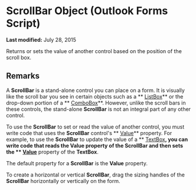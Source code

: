 
# ScrollBar Object (Outlook Forms Script)

 **Last modified:** July 28, 2015

Returns or sets the value of another control based on the position of the scroll box.

## Remarks

A  **ScrollBar** is a stand-alone control you can place on a form. It is visually like the scroll bar you see in certain objects such as a ** [ListBox](f56ba480-f8fe-6d12-265e-3b0a9838af97.md)** or the drop-down portion of a ** [ComboBox](31e7c1de-ee4e-b3d9-4579-7fc6b215bad3.md)**. However, unlike the scroll bars in these controls, the stand-alone  **ScrollBar** is not an integral part of any other control.

To use the  **ScrollBar** to set or read the value of another control, you must write code that uses the **ScrollBar** control's ** [Value](816e7e02-166c-e36e-4d0c-3e0af0187fe6.md)** property. For example, to use the **ScrollBar** to update the value of a ** [TextBox](4a0e4a3d-beca-9f94-7e27-469c4bafe250.md)**, you can write code that reads the  **Value** property of the **ScrollBar** and then sets the ** [Value](816e7e02-166c-e36e-4d0c-3e0af0187fe6.md)** property of the **TextBox**.

The default property for a  **ScrollBar** is the **Value** property.

To create a horizontal or vertical  **ScrollBar**, drag the sizing handles of the  **ScrollBar** horizontally or vertically on the form.


